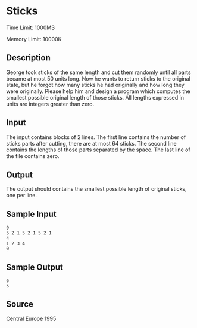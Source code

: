 # Sticks

Time Limit: 1000MS

Memory Limit: 10000K


## Description

George took sticks of the same length and cut them randomly until all parts became at most 50 units long. Now he wants to return sticks to the original state, but he forgot how many sticks he had originally and how long they were originally. Please help him and design a program which computes the smallest possible original length of those sticks. All lengths expressed in units are integers greater than zero.


## Input

The input contains blocks of 2 lines. The first line contains the number of sticks parts after cutting, there are at most 64 sticks. The second line contains the lengths of those parts separated by the space. The last line of the file contains zero.


## Output

The output should contains the smallest possible length of original sticks, one per line.


## Sample Input

```
9
5 2 1 5 2 1 5 2 1
4
1 2 3 4
0
```


## Sample Output

```
6
5
```


## Source

Central Europe 1995
